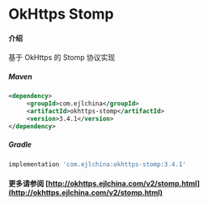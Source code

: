 # OkHttps Stomp

#### 介绍

基于 OkHttps 的 Stomp 协议实现


##### Maven

```xml
<dependency>
     <groupId>com.ejlchina</groupId>
     <artifactId>okhttps-stomp</artifactId>
     <version>3.4.1</version>
</dependency>
```

##### Gradle

```groovy
implementation 'com.ejlchina:okhttps-stomp:3.4.1'
```

#### 更多请参阅 [http://okhttps.ejlchina.com/v2/stomp.html](http://okhttps.ejlchina.com/v2/stomp.html)
